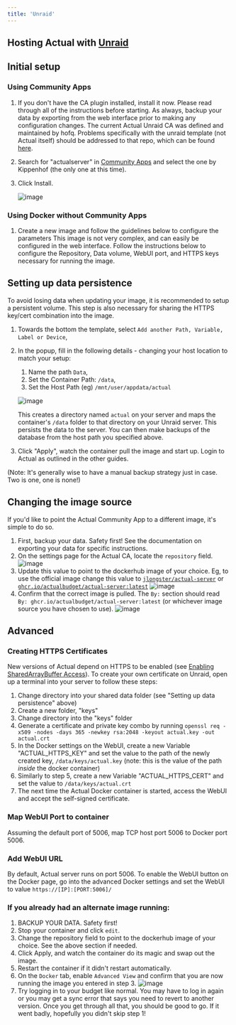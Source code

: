 ```yaml
---
title: 'Unraid'
---
```


## Hosting Actual with [Unraid](https://unraid.net/)

## Initial setup 
### Using Community Apps

1.  If you don't have the CA plugin installed, install it now. Please read through all of the instructions before starting.
As always, backup your data by exporting from the web interface prior to making any configuration changes.
The current Actual Unraid CA was defined and maintained by hofq. Problems specifically with the
unraid template (not Actual itself) should be addressed to that repo, which can be found [here](https://github.com/hofq/docker-templates/issues/new/choose).
1. Search for "actualserver" in [Community Apps](https://unraid.net/community/apps?q=actualserver) and
select the one by Kippenhof (the only one at this time).
1. Click Install.

   ![image](https://user-images.githubusercontent.com/2792750/180338271-ca70f0d3-8f23-4d00-9cdb-ea011975dab3.png)


### Using Docker without Community Apps

1.  Create a new image and follow the guidelines below to configure the parameters
This image is not very complex, and can easily be configured in the web interface.
Follow the instructions below to configure the Repository, Data volume, WebUI port, and HTTPS keys necessary for running the image.


## Setting up data persistence

To avoid losing data when updating your image, it is recommended to setup a persistent volume.
This step is also necessary for sharing the HTTPS key/cert combination into the image.

1. Towards the bottom the template, select `Add another Path, Variable, Label or Device`,
1. In the popup, fill in the following details - changing your host location to match your setup:
   1. Name the path `Data`,
   1. Set the Container Path: `/data`,
   1. Set the Host Path (eg) `/mnt/user/appdata/actual`

   ![image](https://user-images.githubusercontent.com/2792750/180320756-0de951b2-67b6-4f77-acd4-b586822f3c96.png)

   This creates a directory named `actual` on your server and maps the container's `/data` folder to
   that directory on your Unraid server. This persists the data to the server. You can then make
   backups of the database from the host path you specified above.

1. Click "Apply", watch the container pull the image and start up. Login to Actual as outlined in
the other guides.

(Note: It's generally wise to have a manual backup strategy just in case. Two is one, one is none!)


## Changing the image source

If you'd like to point the Actual Community App to a different image, it's simple to do so.

1. First, backup your data. Safety first! See the documentation on exporting your data for specific
instructions.
1. On the settings page for the Actual CA, locate the `repository` field.
   ![image](https://user-images.githubusercontent.com/2792750/180340822-6e18e6ea-4556-43d6-8320-f90b640496c0.png)
1. Update this value to point to the dockerhub image of your choice. Eg, to use the official image
   change this value to [`jlongster/actual-server`](https://hub.docker.com/r/jlongster/actual-server) or [`ghcr.io/actualbudget/actual-server:latest`](https://ghcr.io/actualbudget/actual-server)
   ![image](https://user-images.githubusercontent.com/2792750/180340859-814bac85-090e-4ac6-a814-56f13c017845.png)
1. Confirm that the correct image is pulled. The `By:` section should read `By:
ghcr.io/actualbudget/actual-server:latest` (or whichever image source you have chosen to use).
![image](https://user-images.githubusercontent.com/2792750/180320492-0f5977e0-15e4-4640-9d07-db66806a33a2.png)

## Advanced
### Creating HTTPS Certificates

New versions of Actual depend on HTTPS to be enabled (see [Enabling SharedArrayBuffer Access](/Troubleshooting/SharedArrayBuffer)).  To create your own certificate on Unraid, open up a terminal into your server to follow these steps:

1.  Change directory into your shared data folder (see "Setting up data persistence" above)
1.  Create a new folder, "keys"
1.  Change directory into the "keys" folder
1.  Generate a certificate and private key combo by running `openssl req -x509 -nodes -days 365 -newkey rsa:2048 -keyout actual.key -out actual.crt`
1.  In the Docker settings on the WebUI, create a new Variable "ACTUAL_HTTPS_KEY" and set the value to the path of the newly created key, `/data/keys/actual.key` (note: this is the value of the path _inside_ the docker container)
1.  Similarly to step 5, create a new Variable "ACTUAL_HTTPS_CERT" and set the value to `/data/keys/actual.crt`
1.  The next time the Actual Docker container is started, access the WebUI and accept the self-signed certificate.


### Map WebUI Port to container

Assuming the default port of 5006, map TCP host port 5006 to Docker port 5006.


### Add WebUI URL

By default, Actual server runs on port 5006.  To enable the WebUI button on the Docker page, go into the advanced Docker settings and set the WebUI to value `https://[IP]:[PORT:5006]/`


### If you already had an alternate image running:

1. BACKUP YOUR DATA. Safety first!
1. Stop your container and click `edit`.
1. Change the repository field to point to the dockerhub image of your choice. See the above section
   if needed.
1. Click Apply, and watch the container do its magic and swap out the image.
1. Restart the container if it didn't restart automatically.
1. On the `Docker` tab, enable `Advanced View` and confirm that you are now running the image you
   entered in step 3.
   ![image](https://user-images.githubusercontent.com/2792750/180320492-0f5977e0-15e4-4640-9d07-db66806a33a2.png)
1. Try logging in to your budget like normal. You may have to log in again or you may get a sync
error that says you need to revert to another version. Once you get through all that, you should be
good to go. If it went badly, hopefully you didn't skip step 1!
